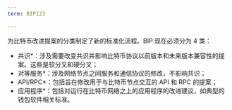 ```yaml
---
term: BIP123

---
```

为比特币改进提案的分类制定了新的标准化流程。BIP 现在必须分为 4 类：


- 共识*：涉及需要改变共识并影响比特币协议以前版本和未来版本兼容性的提案。这些是软分叉和硬分叉；
- 对等服务*：涉及网络节点之间服务和通信协议的修改，不影响共识；
- API/RPC*：包括旨在修改用于与比特币节点交互的 API 和 RPC 的提案；
- 应用程序*：包括对运行在比特币网络之上的应用程序的改进建议，如典型的钱包软件相关标准。